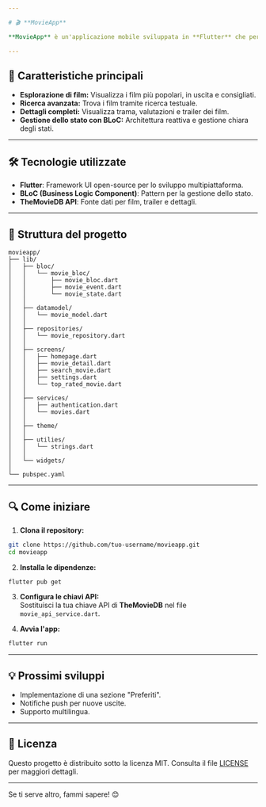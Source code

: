 ```yaml
---

# 🎬 **MovieApp**

**MovieApp** è un'applicazione mobile sviluppata in **Flutter** che permette di scoprire film in modo semplice e intuitivo. L'app utilizza il **BLoC pattern** per la gestione dello stato e si interfaccia con l'API di **TheMovieDB** per ottenere informazioni aggiornate sui film.

---
```


## 🚀 **Caratteristiche principali**
- **Esplorazione di film:** Visualizza i film più popolari, in uscita e consigliati.
- **Ricerca avanzata:** Trova i film tramite ricerca testuale.
- **Dettagli completi:** Visualizza trama, valutazioni e trailer dei film.
- **Gestione dello stato con BLoC:** Architettura reattiva e gestione chiara degli stati.

---

## 🛠 **Tecnologie utilizzate**
- **Flutter**: Framework UI open-source per lo sviluppo multipiattaforma.
- **BLoC (Business Logic Component)**: Pattern per la gestione dello stato.
- **TheMovieDB API**: Fonte dati per film, trailer e dettagli.

---

## 📂 **Struttura del progetto**
```
movieapp/
├── lib/
│   ├── bloc/
│   │   └── movie_bloc/                 
│   │       ├── movie_bloc.dart    
│   │       ├── movie_event.dart
│   │       └── movie_state.dart     
│   │           
│   ├── datamodel/
│   │   └── movie_model.dart        
│   │
│   ├── repositories/
│   │   └── movie_repository.dart 
│   │
│   ├── screens/
│   │   ├── homepage.dart          
│   │   ├── movie_detail.dart      
│   │   ├── search_movie.dart        
│   │   ├── settings.dart           
│   │   └── top_rated_movie.dart           
│   │
│   ├── services/
│   │   ├── authentication.dart      
│   │   └── movies.dart   
│   │
│   ├── theme/
│   │
│   ├── utilies/
│   │   └── strings.dart
│   │
│   └── widgets/
│
└── pubspec.yaml                  
```

---

## 🔍 **Come iniziare**
1. **Clona il repository:**
```bash
git clone https://github.com/tuo-username/movieapp.git
cd movieapp
```

2. **Installa le dipendenze:**
```bash
flutter pub get
```

3. **Configura le chiavi API:**  
   Sostituisci la tua chiave API di **TheMovieDB** nel file `movie_api_service.dart`.

4. **Avvia l'app:**
```bash
flutter run
```

---

## 💡 **Prossimi sviluppi**
- Implementazione di una sezione "Preferiti".
- Notifiche push per nuove uscite.
- Supporto multilingua.

---

## 📄 **Licenza**
Questo progetto è distribuito sotto la licenza MIT. Consulta il file [LICENSE](LICENSE) per maggiori dettagli.

---

Se ti serve altro, fammi sapere! 😊
